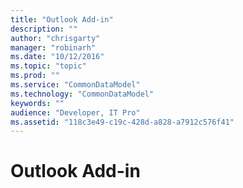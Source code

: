 ```yaml
---
title: "Outlook Add-in"
description: ""
author: "chrisgarty"
manager: "robinarh"
ms.date: "10/12/2016"
ms.topic: "topic"
ms.prod: ""
ms.service: "CommonDataModel"
ms.technology: "CommonDataModel"
keywords: ""
audience: "Developer, IT Pro"
ms.assetid: "118c3e49-c19c-428d-a828-a7912c576f41"
---
```


# Outlook Add-in
